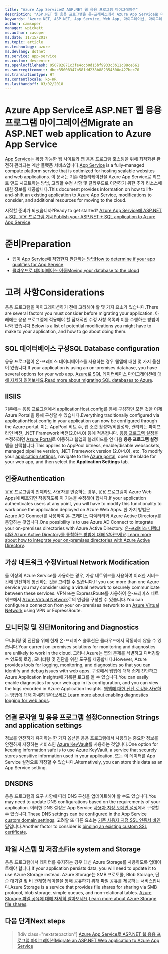 ```yaml
---
title: "Azure App Service로 ASP.NET 웹 응용 프로그램 마이그레이션"
description: "ASP.NET 웹 응용 프로그램을 온-프레미스에서 Azure App Service로 마이그레이션하는 방법에 대해 알아봅니다."
keywords: "Azure.NET, ASP.NET, App Service, Web App, 마이그레이션, 마이그레이션"
author: camsoper
manager: wpickett
ms.author: casoper
ms.date: 11/15/2017
ms.topic: article
ms.technology: azure
ms.devlang: dotnet
ms.service: app-service
ms.custom: devcenter
ms.openlocfilehash: 050782871c3fe4ccb0d15bf9933c3b11c88ce661
ms.sourcegitcommit: dbec35008347b581dd238b882354300e427bec70
ms.translationtype: HT
ms.contentlocale: ko-KR
ms.lasthandoff: 03/02/2018
---
```

# <a name="migrate-an-aspnet-web-application-to-azure-app-service"></a><span data-ttu-id="2e5e7-104">Azure App Service로 ASP.NET 웹 응용 프로그램 마이그레이션</span><span class="sxs-lookup"><span data-stu-id="2e5e7-104">Migrate an ASP.NET web application to Azure App Service</span></span>

<span data-ttu-id="2e5e7-105">[App Service](https://docs.microsoft.com/azure/app-service/app-service-web-overview#why-use-web-apps)는 확장 가능한 웹 사이트와 웹 응용 프로그램 호스팅을 위해 최적화된 완전히 관리되는 계산 플랫폼 서비스입니다.</span><span class="sxs-lookup"><span data-stu-id="2e5e7-105">[App Service](https://docs.microsoft.com/azure/app-service/app-service-web-overview#why-use-web-apps) is a fully-managed compute platform service that is optimized for hosting scalable websites and web applications.</span></span> <span data-ttu-id="2e5e7-106">이 문서는 기존 애플리케이션을 Azure App Service로 리프트 앤드 시프트하는 방법, 고려할 수정 사항 및 클라우드로 이전하기 위한 추가 리소스에 대한 정보를 제공합니다.</span><span class="sxs-lookup"><span data-stu-id="2e5e7-106">This document provides information on how to lift-and-shift an existing application to Azure App Service, modifications to consider, and additional resources for moving to the cloud.</span></span>

<span data-ttu-id="2e5e7-107">시작할 준비가 되셨습니까?</span><span class="sxs-lookup"><span data-stu-id="2e5e7-107">Ready to get started?</span></span> <span data-ttu-id="2e5e7-108">[Azure App Service에 ASP.NET + SQL 응용 프로그램 게시](https://go.microsoft.com/fwlink/?linkid=863214)</span><span class="sxs-lookup"><span data-stu-id="2e5e7-108">[Publish your ASP.NET + SQL application to Azure App Service](https://go.microsoft.com/fwlink/?linkid=863214).</span></span>

# <a name="preparation"></a><span data-ttu-id="2e5e7-109">준비</span><span class="sxs-lookup"><span data-stu-id="2e5e7-109">Preparation</span></span>   
* [<span data-ttu-id="2e5e7-110">앱이 App Service에 적합한지 판단하는 방법</span><span class="sxs-lookup"><span data-stu-id="2e5e7-110">How to determine if your app qualifies for App Service</span></span>](https://azure.microsoft.com/downloads/migration-assistant/)
* [<span data-ttu-id="2e5e7-111">클라우드로 데이터베이스 이동</span><span class="sxs-lookup"><span data-stu-id="2e5e7-111">Moving your database to the cloud</span></span>](https://go.microsoft.com/fwlink/?linkid=863217)

# <a name="considerations"></a><span data-ttu-id="2e5e7-112">고려 사항</span><span class="sxs-lookup"><span data-stu-id="2e5e7-112">Considerations</span></span>
<span data-ttu-id="2e5e7-113">응용 프로그램을 마이그레이션하기 전에 고려해야 할 몇 가지 요소가 있습니다.</span><span class="sxs-lookup"><span data-stu-id="2e5e7-113">There are several factors you must consider before migrating your application.</span></span> <span data-ttu-id="2e5e7-114">아래에는 응용 프로그램에 적용해야 할 잠재적인 수정 사항 목록과 이를 수행하는 방법이 나와 있습니다.</span><span class="sxs-lookup"><span data-stu-id="2e5e7-114">Below is a list of potential modifications you might have to make to your application, and how to go about doing them.</span></span>

## <a name="sql-database-configuration"></a><span data-ttu-id="2e5e7-115">SQL 데이터베이스 구성</span><span class="sxs-lookup"><span data-stu-id="2e5e7-115">SQL Database configuration</span></span>
<span data-ttu-id="2e5e7-116">응용 프로그램이 온-프레미스 데이터베이스를 사용하는 경우 웹앱에 대한 몇 가지 옵션이 있습니다.</span><span class="sxs-lookup"><span data-stu-id="2e5e7-116">If your application is using an on-premises database, you have several options for your web app.</span></span> <span data-ttu-id="2e5e7-117">[Azure로 SQL 데이터베이스 마이그레이션에 대해 자세히 읽어보세요](https://go.microsoft.com/fwlink/?linkid=863217).</span><span class="sxs-lookup"><span data-stu-id="2e5e7-117">[Read more about migrating SQL databases to Azure](https://go.microsoft.com/fwlink/?linkid=863217).</span></span>

## <a name="iis"></a><span data-ttu-id="2e5e7-118">IIS</span><span class="sxs-lookup"><span data-stu-id="2e5e7-118">IIS</span></span>
<span data-ttu-id="2e5e7-119">기존에는 응용 프로그램에서 applicationHost.config를 통해 구성하던 모든 것을 이제 Azure Portal을 통해 구성할 수 있습니다.</span><span class="sxs-lookup"><span data-stu-id="2e5e7-119">Everything traditionally configured via applicationHost.config in your application can now be configured through the Azure portal.</span></span> <span data-ttu-id="2e5e7-120">이는 AppPool 비트 수, 웹 소켓 활성화/비활성화, 관리되는 파이프라인 버전, .NET Framework 버전(2.0/4.0) 등에 적용됩니다. [응용 프로그램 설정](https://docs.microsoft.com/azure/app-service/web-sites-configure)을 수정하려면 [Azure Portal](https://portal.azure.com)로 이동하고 웹앱의 블레이드를 연 다음 **응용 프로그램 설정** 탭을 선택합니다.</span><span class="sxs-lookup"><span data-stu-id="2e5e7-120">This applies to AppPool bitness, enable/disable websockets, managed pipeline version, .NET Framework version (2.0/4.0), etc. To modify your [application settings](https://docs.microsoft.com/azure/app-service/web-sites-configure), navigate to the [Azure portal](https://portal.azure.com), open the blade for your web app, and then select the **Application Settings** tab.</span></span>

## <a name="authentication"></a><span data-ttu-id="2e5e7-121">인증</span><span class="sxs-lookup"><span data-stu-id="2e5e7-121">Authentication</span></span>
<span data-ttu-id="2e5e7-122">응용 프로그램이 언제라도 사용자를 인증하는 경우, 응용 프로그램이 Azure Web Apps에 배포되면 작동하도록 이 기능을 수정해야 합니다.</span><span class="sxs-lookup"><span data-stu-id="2e5e7-122">If your application authenticates users at any point, you will have to modify this functionality to work once the application deployed on Azure Web Apps.</span></span> <span data-ttu-id="2e5e7-123">한 가지 방법은 Azure AD Connect를 사용하여 온-프레미스 디렉터리와 Azure Active Directory를 통합하는 것입니다.</span><span class="sxs-lookup"><span data-stu-id="2e5e7-123">One possibility is to use Azure AD Connect to integrate your on-premises directories with Azure Active Directory.</span></span> <span data-ttu-id="2e5e7-124">[온-프레미스 디렉터리와 Azure Active Directory를 통합하는 방법에 대해 알아보세요](https://docs.microsoft.com/azure/active-directory/connect/active-directory-aadconnect).</span><span class="sxs-lookup"><span data-stu-id="2e5e7-124">[Learn more about how to integrate your on-premises directories with Azure Active Directory](https://docs.microsoft.com/azure/active-directory/connect/active-directory-aadconnect).</span></span>

## <a name="virtual-network-modification"></a><span data-ttu-id="2e5e7-125">가상 네트워크 수정</span><span class="sxs-lookup"><span data-stu-id="2e5e7-125">Virtual Network Modification</span></span>
<span data-ttu-id="2e5e7-126">둘 이상의 Azure Service를 사용하는 경우, 가상 네트워크를 사용하여 이러한 서비스 간에 안전하게 통신하는 것을 고려할 수 있습니다.</span><span class="sxs-lookup"><span data-stu-id="2e5e7-126">If you use more than one Azure service you may consider using a virtual network to securely communicate between these services.</span></span> <span data-ttu-id="2e5e7-127">VPN 또는 ExpressRoute를 사용하여 온-프레미스 네트워크에서 [Azure Virtual Network](https://docs.microsoft.com/azure/app-service/web-sites-integrate-with-vnet)로의 연결을 구성할 수 있습니다.</span><span class="sxs-lookup"><span data-stu-id="2e5e7-127">You can configure a connection from your on-premises network to an [Azure Virtual Network](https://docs.microsoft.com/azure/app-service/web-sites-integrate-with-vnet) using VPN or ExpressRoute.</span></span>

## <a name="monitoring-and-diagnostics"></a><span data-ttu-id="2e5e7-128">모니터링 및 진단</span><span class="sxs-lookup"><span data-stu-id="2e5e7-128">Monitoring and Diagnostics</span></span>
<span data-ttu-id="2e5e7-129">모니터링 및 진단을 위해 현재 온-프레미스 솔루션은 클라우드에서 작동하지 않을 수 있습니다.</span><span class="sxs-lookup"><span data-stu-id="2e5e7-129">Your current on-premises solutions for monitoring and diagnostics are unlikely to work in the cloud.</span></span> <span data-ttu-id="2e5e7-130">그러나 Azure는 앱의 문제를 식별하고 디버깅할 수 있도록 로깅, 모니터링 및 진단을 위한 도구를 제공합니다.</span><span class="sxs-lookup"><span data-stu-id="2e5e7-130">However, Azure provides tools for logging, monitoring, and diagnostics so that you can identify and debug issues with web apps.</span></span> <span data-ttu-id="2e5e7-131">구성에서 웹앱에 대해 쉽게 진단하고 Azure Application Insights에 기록된 로그를 볼 수 있습니다.</span><span class="sxs-lookup"><span data-stu-id="2e5e7-131">You can easily enable diagnostics for your web app in its configuration, and you can view the logs recorded in Azure Application Insights.</span></span> <span data-ttu-id="2e5e7-132">[웹앱에 대한 진단 로깅을 사용하는 방법에 대해 자세히 알아보세요](https://docs.microsoft.com/azure/app-service/web-sites-enable-diagnostic-log).</span><span class="sxs-lookup"><span data-stu-id="2e5e7-132">[Learn more about enabling diagnostics logging for web apps](https://docs.microsoft.com/azure/app-service/web-sites-enable-diagnostic-log).</span></span>

## <a name="connection-strings-and-application-settings"></a><span data-ttu-id="2e5e7-133">연결 문자열 및 응용 프로그램 설정</span><span class="sxs-lookup"><span data-stu-id="2e5e7-133">Connection Strings and application settings</span></span>
<span data-ttu-id="2e5e7-134">정보를 안전하게 유지하는 한 가지 옵션은 응용 프로그램에서 사용되는 중요한 정보를 안전하게 저장하는 서비스인 [Azure KeyVault](https://docs.microsoft.com/azure/key-vault/)를 사용하는 것입니다.</span><span class="sxs-lookup"><span data-stu-id="2e5e7-134">One option for keeping information safe is to use [Azure KeyVault](https://docs.microsoft.com/azure/key-vault/), a service that securely stores sensitive information used in your application.</span></span> <span data-ttu-id="2e5e7-135">또는 이 데이터를 App Service 설정으로 저장할 수 있습니다.</span><span class="sxs-lookup"><span data-stu-id="2e5e7-135">Alternatively, you can store this data as an App Service setting.</span></span>

## <a name="dns"></a><span data-ttu-id="2e5e7-136">DNS</span><span class="sxs-lookup"><span data-stu-id="2e5e7-136">DNS</span></span>
<span data-ttu-id="2e5e7-137">응용 프로그램의 요구 사항에 따라 DNS 구성을 업데이트해야 할 수도 있습니다.</span><span class="sxs-lookup"><span data-stu-id="2e5e7-137">You may need to update DNS configurations based on the requirements of your application.</span></span> <span data-ttu-id="2e5e7-138">이러한 DNS 설정은 App Service [사용자 지정 도메인 설정](https://docs.microsoft.com/azure/app-service/app-service-web-tutorial-custom-domain)에서 구성할 수 있습니다.</span><span class="sxs-lookup"><span data-stu-id="2e5e7-138">These DNS settings can be configured in the App Service [custom domain settings](https://docs.microsoft.com/azure/app-service/app-service-web-tutorial-custom-domain).</span></span> <span data-ttu-id="2e5e7-139">고려할 또 다른 요소는 [기존 사용자 지정 SSL 인증서 바인딩](https://docs.microsoft.com/azure/app-service/app-service-web-tutorial-custom-ssl)입니다.</span><span class="sxs-lookup"><span data-stu-id="2e5e7-139">Another factor to consider is [binding an existing custom SSL certificate](https://docs.microsoft.com/azure/app-service/app-service-web-tutorial-custom-ssl).</span></span>

## <a name="file-system-and-storage"></a><span data-ttu-id="2e5e7-140">파일 시스템 및 저장소</span><span class="sxs-lookup"><span data-stu-id="2e5e7-140">File system and Storage</span></span>
<span data-ttu-id="2e5e7-141">응용 프로그램에서 데이터를 유지하는 경우 대신 Azure Storage를 사용하도록 업데이트해야 합니다.</span><span class="sxs-lookup"><span data-stu-id="2e5e7-141">If your application persists data, you will need to update it to use Azure Storage instead.</span></span> <span data-ttu-id="2e5e7-142">Azure Storage는 SMB 프로토콜, Blob Storage, 단순 대기열 및 비 관계형 테이블을 통해 공유하기 위해 파일 공유를 제공하는 서비스입니다.</span><span class="sxs-lookup"><span data-stu-id="2e5e7-142">Azure Storage is a service that provides file shares for sharing via SMB protocol, blob storage, simple queues, and non-relational tables.</span></span> <span data-ttu-id="2e5e7-143">[Azure Storage 파일 공유에 대해 자세히 알아보세요](https://docs.microsoft.com/azure/storage/files/storage-files-introduction).</span><span class="sxs-lookup"><span data-stu-id="2e5e7-143">[Learn more about Azure Storage file shares](https://docs.microsoft.com/azure/storage/files/storage-files-introduction).</span></span>

## <a name="next-steps"></a><span data-ttu-id="2e5e7-144">다음 단계</span><span class="sxs-lookup"><span data-stu-id="2e5e7-144">Next steps</span></span>

> [!div class="nextstepaction"]
> [<span data-ttu-id="2e5e7-145">Azure App Service로 ASP.NET 웹 응용 프로그램 마이그레이션</span><span class="sxs-lookup"><span data-stu-id="2e5e7-145">Migrate an ASP.NET Web application to Azure App Service</span></span>](https://aka.ms/azure-webapp-migrate)
